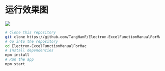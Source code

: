 # 运行效果图

![](https://ws2.sinaimg.cn/large/006tNbRwly1fwjsin114bj31kw0v8ahw.jpg)

```bash
# Clone this repository
git clone https://github.com/TangHanF/Electron-ExcelFunctionManualForMac.git
# Go into the repository
cd Electron-ExcelFunctionManualForMac
# Install dependencies
npm install
# Run the app
npm start
```